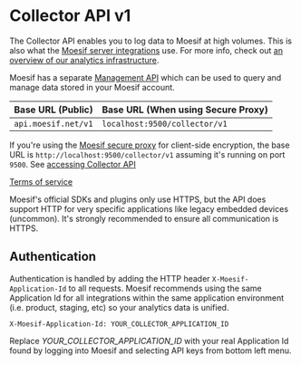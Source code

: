 # <a id="collector-api"></a> Collector API v1

The Collector API enables you to log data to Moesif at high volumes. This is also what the [Moesif server integrations](https://www.moesif.com/implementation) use. For more info, check out [an overview of our analytics infrastructure](https://www.moesif.com/enterprise/api-analytics-infrastructure).

<aside class="notice">
Moesif has a separate <a href='#management-api'>Management API</a> which can be used to query and manage data stored in your Moesif account.
</aside>

|Base URL (Public)|Base URL (When using Secure Proxy)|
|--|--|
|`api.moesif.net/v1`|`localhost:9500/collector/v1`

If you're using the [Moesif secure proxy](https://www.moesif.com/docs/platform/secure-proxy/) for client-side encryption, the base URL is `http://localhost:9500/collector/v1` assuming it's running on port `9500`. See [accessing Collector API](https://www.moesif.com/docs/platform/secure-proxy/#accessing-the-moesif-collector-api)

<a href="https://www.moesif.com/terms">Terms of service</a>

Moesif's official SDKs and plugins only use HTTPS, but the API does support HTTP for very specific applications like legacy embedded devices (uncommon).
It's strongly recommended to ensure all communication is HTTPS.

## Authentication
Authentication is handled by adding the HTTP header `X-Moesif-Application-Id` to all requests.
Moesif recommends using the same Application Id for all integrations within the same application environment (i.e. product, staging, etc) so your analytics data is unified.

`X-Moesif-Application-Id: YOUR_COLLECTOR_APPLICATION_ID`


<aside class="notice">
Replace <i>YOUR_COLLECTOR_APPLICATION_ID</i> with your real Application Id found by logging into Moesif
and selecting API keys from bottom left menu.
</aside>
